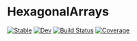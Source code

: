 # HexagonalArrays

[![Stable](https://img.shields.io/badge/docs-stable-blue.svg)](https://a-r-n-o-l-d.github.io/HexagonalArrays.jl/stable/)
[![Dev](https://img.shields.io/badge/docs-dev-blue.svg)](https://a-r-n-o-l-d.github.io/HexagonalArrays.jl/dev/)
[![Build Status](https://github.com/a-r-n-o-l-d/HexagonalArrays.jl/actions/workflows/CI/badge.svg)](https://github.com/a-r-n-o-l-d/HexagonalArrays.jl/actions)
[![Coverage](https://codecov.io/gh/a-r-n-o-l-d/HexagonalArrays.jl/branch/main/graph/badge.svg)](https://codecov.io/gh/a-r-n-o-l-d/HexagonalArrays.jl)
